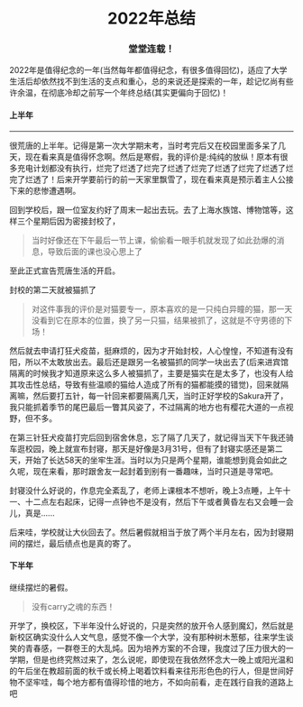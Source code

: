 # <center>2022年总结</center>

### <center>堂堂连载！</center>

​	2022年是值得纪念的一年(当然每年都值得纪念，有很多值得回忆)，适应了大学生活后却依然找不到生活的支点和重心，总的来说还是探索的一年，趁记忆尚有些许余温，在彻底冷却之前写一个年终总结(其实更偏向于回忆)！

#### 上半年

---

​	很荒唐的上半年。记得是第一次大学期末考，当时考完后又在校园里面多呆了几天，现在看来真是值得怀念啊。然后是寒假，我的评价是:纯纯的放纵！原本有很多充电计划都没有执行，烂完了烂透了烂完了烂透了烂完了烂透了烂完了烂透了烂完了烂透了！后来开学要前行的前一天家里飘雪了，现在看来真是预示着主人公接下来的悲惨遭遇啊。

​	回到学校后，跟一位室友约好了周末一起出去玩。去了上海水族馆、博物馆等，这样三个星期后因为密接封校了，

> 当时好像还在下午最后一节上课，偷偷看一眼手机就发现了如此劲爆的消息，导致后面的课也没心思上了

至此正式宣告荒唐生活的开启。

封校的第二天就被猫抓了

> 对这件事我的评价是对猫要专一，原本喜欢的是一只纯白异瞳的猫，那一天没看到它在原本的位置，换了另一只猫，结果被抓了，这就是不守男德的下场！

然后就去申请打狂犬疫苗，挺麻烦的，因为才开始封校，人心惶惶，不知道有没有阳，所以不太敢放出去。最后还是跟另一名被猫抓的同学一块出去了(后来进宾馆隔离的时候我才知道原来这么多人被猫抓了，主要是猫实在是太多了，也没有人给其攻击性总结，导致有些温顺的猫给人造成了所有的猫都能摸的错觉)，回来就隔离嘛，然后要打五针，每一针回来都要隔离几天，当时正好学校的Sakura开了，我只能抓着季节的尾巴最后一瞥其风姿了，不过隔离的地方也有樱花大道的一点视野，但不多。

在第三针狂犬疫苗打完后回到宿舍休息，忘了隔了几天了，就记得当天下午我还骑车逛校园，晚上就宣布封寝，那天是好像是3月31号，但有了封寝实感还是第二天，开始了长达58天的坐牢生涯。当时以为只是两个星期，谁能想到竟会如此之久呢，现在来看，那时跟舍友一起封着到别有一番趣味，当时只道是寻常吧。

封寝没什么好说的，作息完全紊乱了，老师上课根本不想听，晚上3点睡，上午十一、十二点左右起床，记得一点钟也不是没有，然后下午或者黄昏左右又会睡一会儿，真是...... 

后来哇，学校就让大伙回去了。然后暑假就相当于放了两个半月左右，因为封寝期间的摆烂，最后绩点也是真的寄了。

#### 下半年

继续摆烂的暑假。

> 没有carry之魂的东西！

​	开学了，换校区，下半年没什么好说的，只是突然的放开令人感到魔幻，然后就是新校区确实没什么人文气息，感觉不像一个大学，没有那种树木葱郁，往来学生谈笑的青春感，一群卷王的大乱炖。因为培养方案的不合理，我度过了压力很大的一学期，但是也终究熬过来了，怎么说呢，即使现在我依然怀念大一晚上或阳光温和的午后坐在教超前面的秋千或长椅上喝着饮料看来往形形色色的行人，但是世间好物不坚牢哇，每个地方都有值得珍惜的地方，不如向前看，走在践行自我的道路上吧